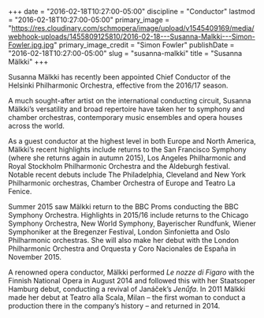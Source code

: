 +++
date = "2016-02-18T10:27:00-05:00"
discipline = "Conductor"
lastmod = "2016-02-18T10:27:00-05:00"
primary_image = "https://res.cloudinary.com/schmopera/image/upload/v1545409169/media/webhook-uploads/1455809125810/2016-02-18---Susanna-Malkki---Simon-Fowler.jpg.jpg"
primary_image_credit = "Simon Fowler"
publishDate = "2016-02-18T10:27:00-05:00"
slug = "susanna-malkki"
title = "Susanna Mälkki"
+++

Susanna Mälkki has recently been appointed Chief Conductor of the Helsinki Philharmonic Orchestra, effective from the 2016/17 season.

A much sought-after artist on the international conducting circuit, Susanna Mälkki’s versatility and broad repertoire have taken her to symphony and chamber orchestras, contemporary music ensembles and opera houses across the world.

As a guest conductor at the highest level in both Europe and North America, Mälkki’s recent highlights include returns to the San Francisco Symphony (where she returns again in autumn 2015), Los Angeles Philharmonic and Royal Stockholm Philharmonic Orchestra and the Aldeburgh festival. Notable recent debuts include The Philadelphia, Cleveland and New York Philharmonic orchestras, Chamber Orchestra of Europe and Teatro La Fenice.

Summer 2015 saw Mälkki return to the BBC Proms conducting the BBC Symphony Orchestra. Highlights in 2015/16 include returns to the Chicago Symphony Orchestra, New World Symphony, Bayerischer Rundfunk, Wiener Symphoniker at the Bregenzer Festival, London Sinfonietta and Oslo Philharmonic orchestras. She will also make her debut with the London Philharmonic Orchestra and Orquesta y Coro Nacionales de España in November 2015.

A renowned opera conductor, Mälkki performed *Le nozze di Figaro* with the Finnish National Opera in August 2014 and followed this with her Staatsoper Hamburg debut, conducting a revival of Janáček’s *Jenůfa*. In 2011 Mälkki made her debut at Teatro alla Scala, Milan – the first woman to conduct a production there in the company’s history – and returned in 2014.
